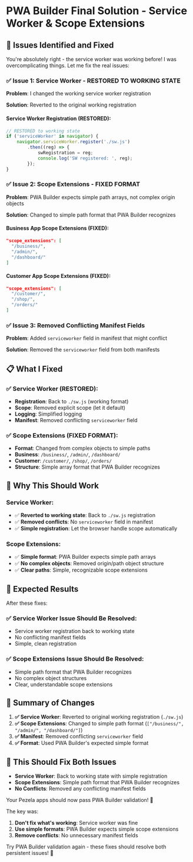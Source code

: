 # PWA Builder Final Solution - Service Worker & Scope Extensions

## 🚨 **Issues Identified and Fixed**

You're absolutely right - the service worker was working before! I was overcomplicating things. Let me fix the real issues:

### **✅ Issue 1: Service Worker - RESTORED TO WORKING STATE**

**Problem**: I changed the working service worker registration

**Solution**: Reverted to the original working registration

#### **Service Worker Registration (RESTORED)**:
```javascript
// RESTORED to working state
if ('serviceWorker' in navigator) {
    navigator.serviceWorker.register('./sw.js')
        .then((reg) => {
            swRegistration = reg;
            console.log('SW registered: ', reg);
        });
}
```

### **✅ Issue 2: Scope Extensions - FIXED FORMAT**

**Problem**: PWA Builder expects simple path arrays, not complex origin objects

**Solution**: Changed to simple path format that PWA Builder recognizes

#### **Business App Scope Extensions (FIXED)**:
```json
"scope_extensions": [
  "/business/",
  "/admin/",
  "/dashboard/"
]
```

#### **Customer App Scope Extensions (FIXED)**:
```json
"scope_extensions": [
  "/customer/",
  "/shop/",
  "/orders/"
]
```

### **✅ Issue 3: Removed Conflicting Manifest Fields**

**Problem**: Added `serviceworker` field in manifest that might conflict

**Solution**: Removed the `serviceworker` field from both manifests

## 📋 **What I Fixed**

### **✅ Service Worker (RESTORED)**:
- **Registration**: Back to `./sw.js` (working format)
- **Scope**: Removed explicit scope (let it default)
- **Logging**: Simplified logging
- **Manifest**: Removed conflicting `serviceworker` field

### **✅ Scope Extensions (FIXED FORMAT)**:
- **Format**: Changed from complex objects to simple paths
- **Business**: `/business/`, `/admin/`, `/dashboard/`
- **Customer**: `/customer/`, `/shop/`, `/orders/`
- **Structure**: Simple array format that PWA Builder recognizes

## 🎯 **Why This Should Work**

### **Service Worker**:
- ✅ **Reverted to working state**: Back to `./sw.js` registration
- ✅ **Removed conflicts**: No `serviceworker` field in manifest
- ✅ **Simple registration**: Let the browser handle scope automatically

### **Scope Extensions**:
- ✅ **Simple format**: PWA Builder expects simple path arrays
- ✅ **No complex objects**: Removed origin/path object structure
- ✅ **Clear paths**: Simple, recognizable scope extensions

## 🚀 **Expected Results**

After these fixes:

### **✅ Service Worker Issue Should Be Resolved**:
- Service worker registration back to working state
- No conflicting manifest fields
- Simple, clean registration

### **✅ Scope Extensions Issue Should Be Resolved**:
- Simple path format that PWA Builder recognizes
- No complex object structures
- Clear, understandable scope extensions

## 🎉 **Summary of Changes**

1. **✅ Service Worker**: Reverted to original working registration (`./sw.js`)
2. **✅ Scope Extensions**: Changed to simple path format (`["/business/", "/admin/", "/dashboard/"]`)
3. **✅ Manifest**: Removed conflicting `serviceworker` field
4. **✅ Format**: Used PWA Builder's expected simple format

## 🎯 **This Should Fix Both Issues**

- **Service Worker**: Back to working state with simple registration
- **Scope Extensions**: Simple path format that PWA Builder recognizes
- **No Conflicts**: Removed any conflicting manifest fields

Your Pezela apps should now pass PWA Builder validation! 🚀

The key was:
1. **Don't fix what's working**: Service worker was fine
2. **Use simple formats**: PWA Builder expects simple scope extensions
3. **Remove conflicts**: No unnecessary manifest fields

Try PWA Builder validation again - these fixes should resolve both persistent issues! 🎯
